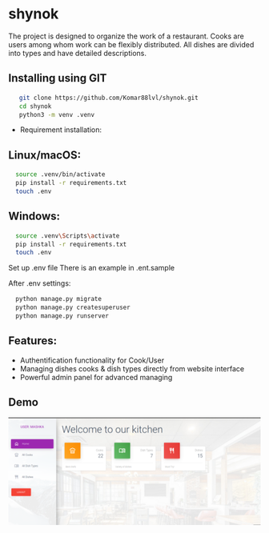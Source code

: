 # shynok

The project is designed to organize the work of a restaurant.
Cooks are users among whom work can be flexibly distributed.
All dishes are divided into types and have detailed descriptions.

## Installing using GIT
```bash
   git clone https://github.com/Komar88lvl/shynok.git
   cd shynok
   python3 -m venv .venv
```

- Requirement installation:

## Linux/macOS:
```bash
  source .venv/bin/activate
  pip install -r requirements.txt
  touch .env
```

## Windows:
```bash
  source .venv\Scripts\activate
  pip install -r requirements.txt
  touch .env
```

Set up .env file
There is an example in .ent.sample

After .env settings:
```bash
  python manage.py migrate
  python manage.py createsuperuser
  python manage.py runserver
```


## Features:
* Authentification functionality for Cook/User
* Managing dishes cooks & dish types directly from website interface
* Powerful admin panel for advanced managing


## Demo
![Website Interface](demo.png)
